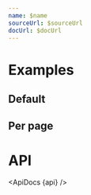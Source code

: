 ```yaml
---
name: $name
sourceUrl: $sourceUrl
docUrl: $docUrl
---
```


<script lang="ts">
	import api from '$lib/components/Paginate.svelte?raw&sveld';
  import ApiDocs from '$lib/components/ApiDocs.svelte';

	import InfiniteScroll from '$lib/components/InfiniteScroll.svelte';
	import ListItem from '$lib/components/ListItem.svelte';
	import Preview from '$lib/components/Preview.svelte';

	const items = Array(100).fill().map((x, i) => ({ name: `Item: ${i + 1}`}))
</script>

# Examples

## Default

<Preview>
	<div class="h-[400px] p-1 overflow-auto">
		<InfiniteScroll {items} let:item>
			<ListItem title={item.name} />
		</InfiniteScroll>
	</div>
</Preview>

## Per page

<Preview>
	<div class="h-[400px] p-1 overflow-auto">
		<InfiniteScroll {items} perPage={5} let:item>
			<ListItem title={item.name} />
		</InfiniteScroll>
	</div>
</Preview>

# API

<ApiDocs {api} />

